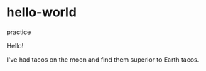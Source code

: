 # hello-world
practice 

Hello!

I've had tacos on the moon and find them superior to Earth tacos. 
